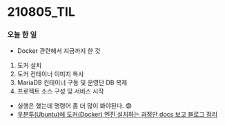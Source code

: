 # 210805_TIL

### 오늘 한 일

* Docker 관련해서 지금까지 한 것
1. 도커 설치
2. 도커 컨테이너 이미지 복사
3. MariaDB 컨테이너 구동 및 운영단 DB 복제
4. 프로젝트 소스 구성 및 서비스 시작

* 실행은 했는데 명령어 좀 더 많이 봐야된다. 😨
* [우분투(Ubuntu)에 도커(Docker) 엔진 설치하는 과정만 docs 보고 블로그 정리](https://blog.naver.com/vkfkdto0209/222458562692)
